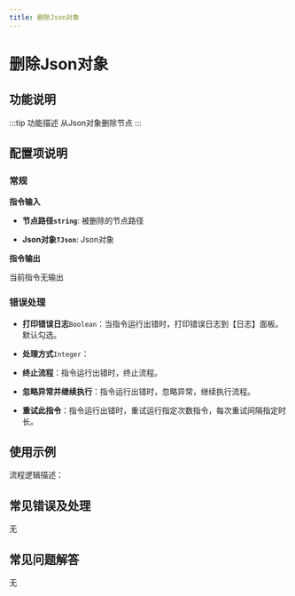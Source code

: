```yaml
---
title: 删除Json对象
---
```


# 删除Json对象

## 功能说明

:::tip 功能描述
从Json对象删除节点
:::

## 配置项说明

### 常规

**指令输入**

- **节点路径`string`**: 被删除的节点路径

- **Json对象`TJson`**: Json对象


**指令输出**

当前指令无输出

### 错误处理

- **打印错误日志**`Boolean`：当指令运行出错时，打印错误日志到【日志】面板。默认勾选。

- **处理方式**`Integer`：

 - **终止流程**：指令运行出错时，终止流程。

 - **忽略异常并继续执行**：指令运行出错时，忽略异常，继续执行流程。

 - **重试此指令**：指令运行出错时，重试运行指定次数指令，每次重试间隔指定时长。

## 使用示例

流程逻辑描述：

## 常见错误及处理

无

## 常见问题解答

无

